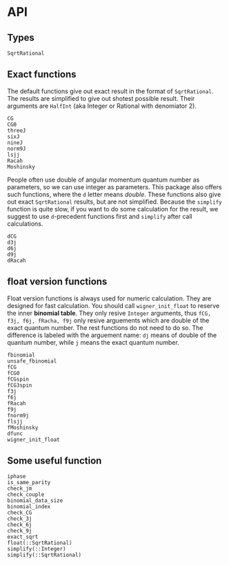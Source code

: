 # API

## Types
```@docs
SqrtRational
```

## Exact functions

The default functions give out exact result in the format of `SqrtRational`.
The results are simplified to give out shotest possible result.
Their arguments are `HalfInt` (aka Integer or Rational with denomiator 2).
```@docs
CG
CG0
threeJ
sixJ
nineJ
norm9J
lsjj
Racah
Moshinsky
```

People often use double of angular momentum quantum number as parameters, so we can use integer as parameters. This package also offers such functions, where the `d` letter means *double*.
These functions also give out exact `SqrtRational` results, but are not simplified.
Because the `simplify` function is quite slow, if you want to do some calculation for the result,
we suggest to use `d`-precedent functions first and `simplify` after call calculations.
```@docs
dCG
d3j
d6j
d9j
dRacah
```

## float version functions

Float version functions is always used for numeric calculation. They are designed for fast calculation.
You should call `wigner_init_float` to reserve the inner **binomial table**.
They only resive `Integer` arguments, thus `fCG, f3j, f6j, fRacha, f9j` only resive arguements which are
double of the exact quantum number. The rest functions do not need to do so.
The difference is labeled with the arguement name: `dj` means of double of the quantum number, while `j` means
the exact quantum number.
```@docs
fbinomial
unsafe_fbinomial
fCG
fCG0
fCGspin
fCG3spin
f3j
f6j
fRacah
f9j
fnorm9j
flsjj
fMoshinsky
dfunc
wigner_init_float
```

## Some useful function
```@docs
iphase
is_same_parity
check_jm
check_couple
binomial_data_size
binomial_index
check_CG
check_3j
check_6j
check_9j
exact_sqrt
float(::SqrtRational)
simplify(::Integer)
simplify(::SqrtRational)
```